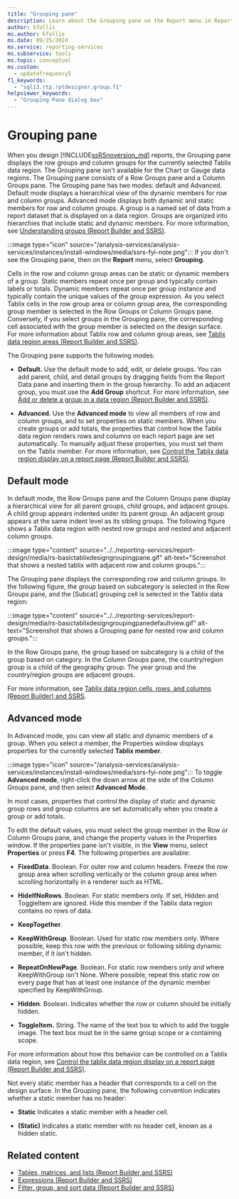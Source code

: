 ```yaml
---
title: "Grouping pane"
description: Learn about the Grouping pane on the Report menu in Reporting Services that displays the row groups and column groups for the currently selected Tablix data region.
author: kfollis
ms.author: kfollis
ms.date: 09/25/2024
ms.service: reporting-services
ms.subservice: tools
ms.topic: conceptual
ms.custom:
  - updatefrequency5
f1_keywords:
  - "sql13.rtp.rptdesigner.group.f1"
helpviewer_keywords:
  - "Grouping Pane dialog box"
---
```

# Grouping pane
When you design [!INCLUDE[ssRSnoversion_md](../../includes/ssrsnoversion-md.md)] reports, the Grouping pane displays the row groups and column groups for the currently selected Tablix data region. The Grouping pane isn't available for the Chart or Gauge data regions. The Grouping pane consists of a Row Groups pane and a Column Groups pane. The Grouping pane has two modes: default and Advanced. Default mode displays a hierarchical view of the dynamic members for row and column groups. Advanced mode displays both dynamic and static members for row and column groups. A group is a named set of data from a report dataset that is displayed on a data region. Groups are organized into hierarchies that include static and dynamic members. For more information, see [Understanding groups &#40;Report Builder and SSRS&#41;](../../reporting-services/report-design/understanding-groups-report-builder-and-ssrs.md).  
  
  :::image type="icon" source="/analysis-services/analysis-services/instances/install-windows/media/ssrs-fyi-note.png"::: If you don't see the Grouping pane, then on the **Report** menu, select **Grouping**.
  
 Cells in the row and column group areas can be static or dynamic members of a group. Static members repeat once per group and typically contain labels or totals. Dynamic members repeat once per group instance and typically contain the unique values of the group expression. As you select Tablix cells in the row group area or column group area, the corresponding group member is selected in the Row Groups or Column Groups pane. Conversely, if you select groups in the Grouping pane, the corresponding cell associated with the group member is selected on the design surface. For more information about Tablix row and column group areas, see [Tablix data region areas &#40;Report Builder and SSRS&#41;](../../reporting-services/report-design/tablix-data-region-areas-report-builder-and-ssrs.md).  
  
 The Grouping pane supports the following modes:  
  
-   **Default.** Use the default mode to add, edit, or delete groups. You can add parent, child, and detail groups by dragging fields from the Report Data pane and inserting them in the group hierarchy. To add an adjacent group, you must use the **Add Group** shortcut. For more information, see [Add or delete a group in a data region &#40;Report Builder and SSRS&#41;](../../reporting-services/report-design/add-or-delete-a-group-in-a-data-region-report-builder-and-ssrs.md).  
  
-   **Advanced**. Use the **Advanced mode** to view all members of row and column groups, and to set properties on static members. When you create groups or add totals, the properties that control how the Tablix data region renders rows and columns on each report page are set automatically. To manually adjust these properties, you must set them on the Tablix member. For more information, see [Control the Tablix data region display on a report page &#40;Report Builder and SSRS&#41;](../../reporting-services/report-design/controlling-the-tablix-data-region-display-on-a-report-page.md).  
  
## Default mode  
 In default mode, the Row Groups pane and the Column Groups pane display a hierarchical view for all parent groups, child groups, and adjacent groups. A child group appears indented under its parent group. An adjacent group appears at the same indent level as its sibling groups. The following figure shows a Tablix data region with nested row groups and nested and adjacent column groups.  
  
 :::image type="content" source="../../reporting-services/report-design/media/rs-basictablixdesigngroupingpane.gif" alt-text="Screenshot that shows a nested tablix with adjacent row and column groups.":::
  
  
 The Grouping pane displays the corresponding row and column groups. In the following figure, the group based on subcategory is selected in the Row Groups pane, and the [Subcat] grouping cell is selected in the Tablix data region:  
  
 :::image type="content" source="../../reporting-services/report-design/media/rs-basictablixdesigngroupingpanedefaultview.gif" alt-text="Screenshot that shows a Grouping pane for nested row and column groups.":::
   
 In the Row Groups pane, the group based on subcategory is a child of the group based on category. In the Column Groups pane, the country/region group is a child of the geography group. The year group and the country/region groups are adjacent groups.  
  
 For more information, see [Tablix data region cells, rows, and columns &#40;Report Builder&#41; and SSRS](../../reporting-services/report-design/tablix-data-region-cells-rows-and-columns-report-builder-and-ssrs.md).  
  
## Advanced mode  
In Advanced mode, you can view all static and dynamic members of a group. When you select a member, the Properties window displays properties for the currently selected **Tablix member**.  

:::image type="icon" source="/analysis-services/analysis-services/instances/install-windows/media/ssrs-fyi-note.png"::: To toggle **Advanced mode**, right-click the down arrow at the side of the Column Groups pane, and then select **Advanced Mode**.  
  
In most cases, properties that control the display of static and dynamic group rows and group columns are set automatically when you create a group or add totals. 

To edit the default values, you must select the group member in the Row or Column Groups pane, and change the property values in the Properties window. If the properties pane isn't visible, in the **View** menu, select **Properties** or press **F4**.  The following properties are available:  
  
-   **FixedData**. Boolean. For outer row and column headers. Freeze the row group area when scrolling vertically or the column group area when scrolling horizontally in a renderer such as HTML.  
  
-   **HideIfNoRows**. Boolean. For static members only. If set, Hidden and ToggleItem are ignored. Hide this member if the Tablix data region contains no rows of data.  
  
-   **KeepTogether**.  
  
-   **KeepWithGroup**. Boolean. Used for static row members only. Where possible, keep this row with the previous or following sibling dynamic member, if it isn't hidden.  
  
-   **RepeatOnNewPage**. Boolean. For static row members only and where KeepWithGroup isn't None. Where possible, repeat this static row on every page that has at least one instance of the dynamic member specified by KeepWithGroup.  
  
-   **Hidden**. Boolean. Indicates whether the row or column should be initially hidden.  
  
-   **ToggleItem.** String. The name of the text box to which to add the toggle image. The text box must be in the same group scope or a containing scope.  
  
 For more information about how this behavior can be controlled on a Tablix data region, see [Control the tablix data region display on a report page &#40;Report Builder and SSRS&#41;](../../reporting-services/report-design/controlling-the-tablix-data-region-display-on-a-report-page.md).  
  
 Not every static member has a header that corresponds to a cell on the design surface. In the Grouping pane, the following convention indicates whether a static member has no header:  
  
-   **Static** Indicates a static member with a header cell.  
  
-   **(Static)** Indicates a static member with no header cell, known as a hidden static.  
  
## Related content

- [Tables, matrices, and lists &#40;Report Builder and SSRS&#41;](../../reporting-services/report-design/tables-matrices-and-lists-report-builder-and-ssrs.md)
- [Expressions &#40;Report Builder and SSRS&#41;](../../reporting-services/report-design/expressions-report-builder-and-ssrs.md)
- [Filter, group, and sort data &#40;Report Builder and SSRS&#41;](../../reporting-services/report-design/filter-group-and-sort-data-report-builder-and-ssrs.md)

